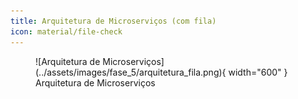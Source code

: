```yaml
---
title: Arquitetura de Microserviços (com fila)
icon: material/file-check
---
```


<figure markdown>
  ![Arquitetura de Microserviços](../assets/images/fase_5/arquitetura_fila.png){ width="600" }
  <figcaption>Arquitetura de Microserviços</figcaption>
</figure>